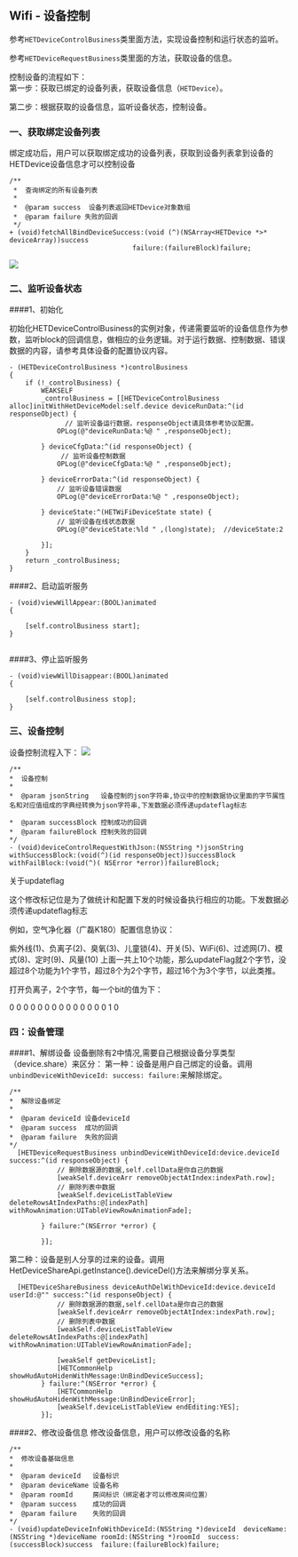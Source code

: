 ## Wifi - 设备控制

参考`HETDeviceControlBusiness`类里面方法，实现设备控制和运行状态的监听。

参考`HETDeviceRequestBusiness`类里面的方法，获取设备的信息。


控制设备的流程如下：		
第一步：获取已绑定的设备列表，获取设备信息（`HETDevice`）。

第二步：根据获取的设备信息，监听设备状态，控制设备。
	



### 一、获取绑定设备列表

绑定成功后，用户可以获取绑定成功的设备列表，获取到设备列表拿到设备的HETDevice设备信息才可以控制设备

```
/**
 *  查询绑定的所有设备列表
 *
 *  @param success  设备列表返回HETDevice对象数组
 *  @param failure 失败的回调
 */
+ (void)fetchAllBindDeviceSuccess:(void (^)(NSArray<HETDevice *>* deviceArray))success
                               failure:(failureBlock)failure;

```

![](/assets/设备绑定返回参数.png)

### 二、监听设备状态

####1、初始化 

初始化HETDeviceControlBusiness的实例对象，传递需要监听的设备信息作为参数，监听block的回调信息，做相应的业务逻辑。对于运行数据、控制数据、错误数据的内容，请参考具体设备的配置协议内容。


```
- (HETDeviceControlBusiness *)controlBusiness
{
    if (!_controlBusiness) {
        WEAKSELF
        _controlBusiness = [[HETDeviceControlBusiness alloc]initWithHetDeviceModel:self.device deviceRunData:^(id responseObject) {
			  // 监听设备运行数据，responseObject请具体参考协议配置。
            OPLog(@"deviceRunData:%@ " ,responseObject);

        } deviceCfgData:^(id responseObject) {
 			 // 监听设备控制数据
            OPLog(@"deviceCfgData:%@ " ,responseObject);
         
        } deviceErrorData:^(id responseObject) {
            // 监听设备错误数据
            OPLog(@"deviceErrorData:%@ " ,responseObject);
         
        } deviceState:^(HETWiFiDeviceState state) {
            // 监听设备在线状态数据
            OPLog(@"deviceState:%ld " ,(long)state);  //deviceState:2

        }];
    }
    return _controlBusiness;
}

```

####2、启动监听服务

```
- (void)viewWillAppear:(BOOL)animated
{

    [self.controlBusiness start];
}


```


####3、停止监听服务

```
- (void)viewWillDisappear:(BOOL)animated
{

    [self.controlBusiness stop];
}

```

### 三、设备控制

设备控制流程入下：
![](/assets/UML_WIFI设备控制.jpg)


```
/**
*  设备控制
*
*  @param jsonString   设备控制的json字符串,协议中的控制数据协议里面的字节属性名和对应值组成的字典经转换为json字符串,下发数据必须传递updateflag标志

*  @param successBlock 控制成功的回调
*  @param failureBlock 控制失败的回调
*/
- (void)deviceControlRequestWithJson:(NSString *)jsonString withSuccessBlock:(void(^)(id responseObject))successBlock 
withFailBlock:(void(^)( NSError *error))failureBlock; 

```

关于updateflag

这个修改标记位是为了做统计和配置下发的时候设备执行相应的功能。下发数据必须传递updateflag标志

例如，空气净化器（广磊K180）配置信息协议：

紫外线(1)、负离子(2)、臭氧(3)、儿童锁(4)、开关(5)、WiFi(6)、过滤网(7)、模式(8)、定时(9)、风量(10) 上面一共上10个功能，那么updateFlag就2个字节，没超过8个功能为1个字节，超过8个为2个字节，超过16个为3个字节，以此类推。

打开负离子，2个字节，每一个bit的值为下：

0 0 0 0 0 0 0 0 0 0 0 0 0 0 1 0


### 四：设备管理

####1、解绑设备
设备删除有2中情况,需要自己根据设备分享类型（device.share）来区分：
 第一种：设备是用户自己绑定的设备。调用`unbindDeviceWithDeviceId: success: failure:`来解除绑定。

```
/**
*  解除设备绑定
*
*  @param deviceId 设备deviceId
*  @param success  成功的回调
*  @param failure  失败的回调
*/
  [HETDeviceRequestBusiness unbindDeviceWithDeviceId:device.deviceId success:^(id responseObject) {
            // 删除数据源的数据,self.cellData是你自己的数据
            [weakSelf.deviceArr removeObjectAtIndex:indexPath.row];
            // 删除列表中数据
            [weakSelf.deviceListTableView deleteRowsAtIndexPaths:@[indexPath] withRowAnimation:UITableViewRowAnimationFade];

        } failure:^(NSError *error) {
           
        }];
```

第二种：设备是别人分享的过来的设备。调用HetDeviceShareApi.getInstance().deviceDel()方法来解绑分享关系。 
```
  [HETDeviceShareBusiness deviceAuthDelWithDeviceId:device.deviceId userId:@"" success:^(id responseObject) {
            // 删除数据源的数据,self.cellData是你自己的数据
            [weakSelf.deviceArr removeObjectAtIndex:indexPath.row];
            // 删除列表中数据
            [weakSelf.deviceListTableView deleteRowsAtIndexPaths:@[indexPath] withRowAnimation:UITableViewRowAnimationFade];

            [weakSelf getDeviceList];
            [HETCommonHelp showHudAutoHidenWithMessage:UnBindDeviceSuccess];
        } failure:^(NSError *error) {
            [HETCommonHelp showHudAutoHidenWithMessage:UnBindDeviceError];
            [weakSelf.deviceListTableView endEditing:YES];
        }];
```

####2、修改设备信息
修改设备信息，用户可以修改设备的名称

```
/**
*  修改设备基础信息
*
*  @param deviceId   设备标识
*  @param deviceName 设备名称
*  @param roomId     房间标识（绑定者才可以修改房间位置）
*  @param success    成功的回调
*  @param failure    失败的回调
*/
- (void)updateDeviceInfoWithDeviceId:(NSString *)deviceId  deviceName:(NSString *)deviceName roomId:(NSString *)roomId  success:(successBlock)success  failure:(failureBlock)failure;

```

